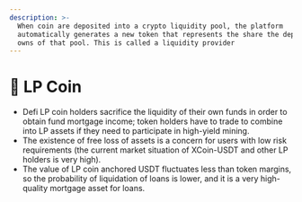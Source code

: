 ```yaml
---
description: >-
  When coin are deposited into a crypto liquidity pool, the platform
  automatically generates a new token that represents the share the depositor
  owns of that pool. This is called a liquidity provider
---
```


# 🏈 LP Coin

* Defi LP coin holders sacrifice the liquidity of their own funds in order to obtain fund mortgage income; token holders have to trade to combine into LP assets if they need to participate in high-yield mining.&#x20;
* The existence of free loss of assets is a concern for users with low risk requirements (the current market situation of XCoin-USDT and other LP holders is very high).&#x20;
* The value of LP coin anchored USDT fluctuates less than token margins, so the probability of liquidation of loans is lower, and it is a very high-quality mortgage asset for loans.

